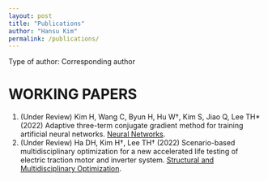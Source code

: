 ```yaml
---
layout: post
title: "Publications"
author: "Hansu Kim"
permalink: /publications/
---
```


Type of author: Corresponding author

# WORKING PAPERS   
1. (Under Review) Kim H, Wang C, Byun H, Hu W†, Kim S, Jiao Q, Lee TH* (2022) Adaptive three-term conjugate gradient method for training artificial neural networks. [Neural Networks](https://www.sciencedirect.com/journal/neural-networks).
2.	(Under Review) Ha DH, Kim H†, Lee TH† (2022) Scenario-based multidisciplinary optimization for a new accelerated life testing of electric traction motor and inverter system. [Structural and Multidisciplinary Optimization](https://www.springer.com/journal/158).
